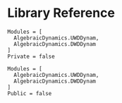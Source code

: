 # Library Reference

```@autodocs
Modules = [
  AlgebraicDynamics.UWDDynam,
  AlgebraicDynamics.DWDDynam
]
Private = false
```


```@autodocs
Modules = [
  AlgebraicDynamics.UWDDynam,
  AlgebraicDynamics.DWDDynam
]
Public = false
```
